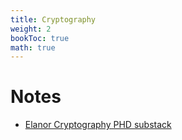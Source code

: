```yaml
---
title: Cryptography
weight: 2
bookToc: true
math: true
---
```


# Notes

- [Elanor Cryptography PHD substack](Inor.substack.com)  

